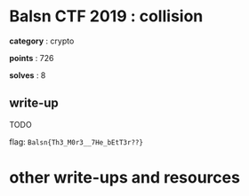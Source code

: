 # Balsn CTF 2019 : collision

**category** : crypto

**points** : 726

**solves** : 8

## write-up

TODO

flag: `Balsn{Th3_M0r3__7He_bEtT3r??}`

# other write-ups and resources
